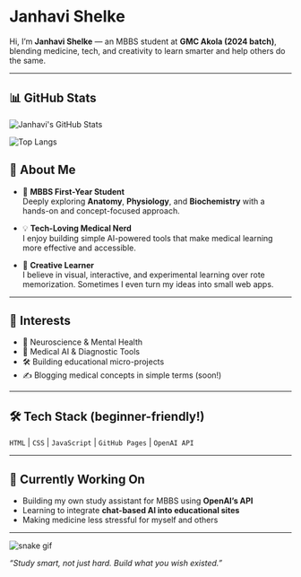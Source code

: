 # Janhavi Shelke

Hi, I’m **Janhavi Shelke** — an MBBS student at **GMC Akola (2024 batch)**, blending medicine, tech, and creativity to learn smarter and help others do the same.

---
## 📊 GitHub Stats

![Janhavi's GitHub Stats](https://github-readme-stats.vercel.app/api?username=jnhvi&show_icons=true&theme=default)

![Top Langs](https://github-readme-stats.vercel.app/api/top-langs/?username=jnhvi&layout=compact)

## 🔬 About Me

- 🧠 **MBBS First-Year Student**  
  Deeply exploring **Anatomy**, **Physiology**, and **Biochemistry** with a hands-on and concept-focused approach.

- 💡 **Tech-Loving Medical Nerd**  
  I enjoy building simple AI-powered tools that make medical learning more effective and accessible.

- 🎨 **Creative Learner**  
  I believe in visual, interactive, and experimental learning over rote memorization. Sometimes I even turn my ideas into small web apps.

---

## 📌 Interests

- 🧬 Neuroscience & Mental Health  
- 🤖 Medical AI & Diagnostic Tools  
- 🛠️ Building educational micro-projects  
- ✍️ Blogging medical concepts in simple terms (soon!)

---

## 🛠 Tech Stack (beginner-friendly!)

`HTML` | `CSS` | `JavaScript` | `GitHub Pages` | `OpenAI API`

---

## 🌱 Currently Working On

- Building my own study assistant for MBBS using **OpenAI’s API**
- Learning to integrate **chat-based AI into educational sites**
- Making medicine less stressful for myself and others

---
![snake gif](https://github.com/jnhvi/jnhvi/blob/output/github-contribution-grid-snake.svg)


_“Study smart, not just hard. Build what you wish existed.”_
